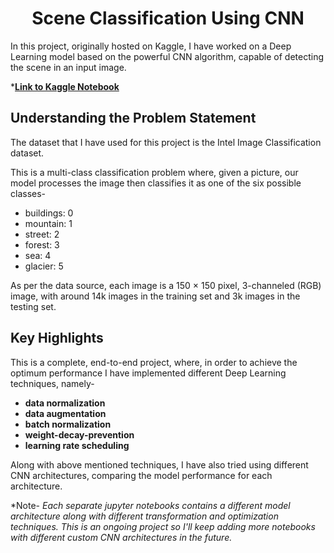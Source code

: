 <h1 align = 'center'>Scene Classification Using CNN</h1>
 
In this project, originally hosted on Kaggle, I have worked on a Deep Learning model based on the powerful CNN algorithm, capable of detecting the scene in an input image. 

\***[Link to Kaggle Notebook](https://www.kaggle.com/bravehart101/sceneclassification-cnn-pytorch)**

<h2>Understanding the Problem Statement</h2>

The dataset that I have used for this project is the Intel Image Classification dataset. 

This is a multi-class classification problem where, given a picture, our model processes the image then classifies it as one of the six possible classes- 
 * buildings: 0
 * mountain: 1 
 * street: 2
 * forest: 3 
 * sea: 4 
 * glacier: 5

As per the data source, each image is a 150 × 150 pixel, 3-channeled (RGB) image, with around 14k images in the training set and 3k images in the testing set.

<h2>Key Highlights</h2>

 This is a complete, end-to-end project, where, in order to achieve the optimum performance I have implemented different Deep Learning techniques, namely-
 
 * **data normalization** 
 * **data augmentation**
 * **batch normalization**
 * **weight-decay-prevention** 
 * **learning rate scheduling**  
 
 Along with above mentioned techniques, I have also tried using different CNN architectures, comparing the model performance for each architecture.
 
 \*Note- *Each separate jupyter notebooks contains a different model architecture along with different transformation and optimization techniques. This is an ongoing project so I'll keep adding more notebooks with different custom CNN architectures in the future.* 
 
 
